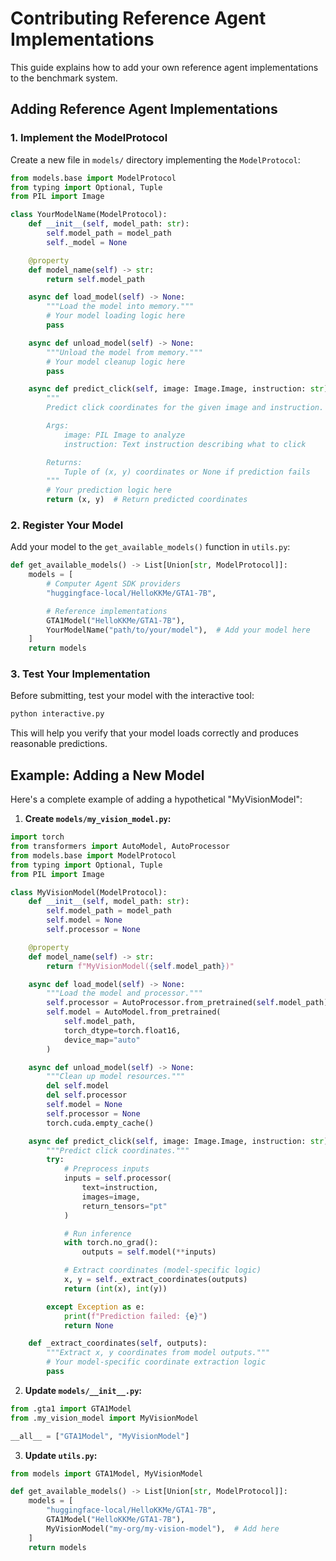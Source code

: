 # Contributing Reference Agent Implementations

This guide explains how to add your own reference agent implementations to the benchmark system.

## Adding Reference Agent Implementations

### 1. Implement the ModelProtocol

Create a new file in `models/` directory implementing the `ModelProtocol`:

```python
from models.base import ModelProtocol
from typing import Optional, Tuple
from PIL import Image

class YourModelName(ModelProtocol):
    def __init__(self, model_path: str):
        self.model_path = model_path
        self._model = None

    @property
    def model_name(self) -> str:
        return self.model_path

    async def load_model(self) -> None:
        """Load the model into memory."""
        # Your model loading logic here
        pass

    async def unload_model(self) -> None:
        """Unload the model from memory."""
        # Your model cleanup logic here
        pass

    async def predict_click(self, image: Image.Image, instruction: str) -> Optional[Tuple[int, int]]:
        """
        Predict click coordinates for the given image and instruction.

        Args:
            image: PIL Image to analyze
            instruction: Text instruction describing what to click

        Returns:
            Tuple of (x, y) coordinates or None if prediction fails
        """
        # Your prediction logic here
        return (x, y)  # Return predicted coordinates
```

### 2. Register Your Model

Add your model to the `get_available_models()` function in `utils.py`:

```python
def get_available_models() -> List[Union[str, ModelProtocol]]:
    models = [
        # Computer Agent SDK providers
        "huggingface-local/HelloKKMe/GTA1-7B",

        # Reference implementations
        GTA1Model("HelloKKMe/GTA1-7B"),
        YourModelName("path/to/your/model"),  # Add your model here
    ]
    return models
```

### 3. Test Your Implementation

Before submitting, test your model with the interactive tool:

```bash
python interactive.py
```

This will help you verify that your model loads correctly and produces reasonable predictions.

## Example: Adding a New Model

Here's a complete example of adding a hypothetical "MyVisionModel":

1. **Create `models/my_vision_model.py`:**

```python
import torch
from transformers import AutoModel, AutoProcessor
from models.base import ModelProtocol
from typing import Optional, Tuple
from PIL import Image

class MyVisionModel(ModelProtocol):
    def __init__(self, model_path: str):
        self.model_path = model_path
        self.model = None
        self.processor = None

    @property
    def model_name(self) -> str:
        return f"MyVisionModel({self.model_path})"

    async def load_model(self) -> None:
        """Load the model and processor."""
        self.processor = AutoProcessor.from_pretrained(self.model_path)
        self.model = AutoModel.from_pretrained(
            self.model_path,
            torch_dtype=torch.float16,
            device_map="auto"
        )

    async def unload_model(self) -> None:
        """Clean up model resources."""
        del self.model
        del self.processor
        self.model = None
        self.processor = None
        torch.cuda.empty_cache()

    async def predict_click(self, image: Image.Image, instruction: str) -> Optional[Tuple[int, int]]:
        """Predict click coordinates."""
        try:
            # Preprocess inputs
            inputs = self.processor(
                text=instruction,
                images=image,
                return_tensors="pt"
            )

            # Run inference
            with torch.no_grad():
                outputs = self.model(**inputs)

            # Extract coordinates (model-specific logic)
            x, y = self._extract_coordinates(outputs)
            return (int(x), int(y))

        except Exception as e:
            print(f"Prediction failed: {e}")
            return None

    def _extract_coordinates(self, outputs):
        """Extract x, y coordinates from model outputs."""
        # Your model-specific coordinate extraction logic
        pass
```

2. **Update `models/__init__.py`:**

```python
from .gta1 import GTA1Model
from .my_vision_model import MyVisionModel

__all__ = ["GTA1Model", "MyVisionModel"]
```

3. **Update `utils.py`:**

```python
from models import GTA1Model, MyVisionModel

def get_available_models() -> List[Union[str, ModelProtocol]]:
    models = [
        "huggingface-local/HelloKKMe/GTA1-7B",
        GTA1Model("HelloKKMe/GTA1-7B"),
        MyVisionModel("my-org/my-vision-model"),  # Add here
    ]
    return models
```
